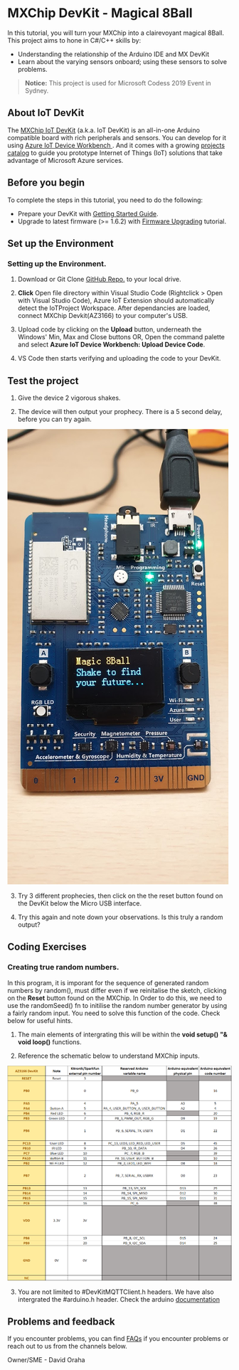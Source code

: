 # MXChip DevKit - Magical 8Ball

In this tutorial, you will turn your MXChip into a clairevoyant magical 8Ball. This project aims to hone in C#/C++ skills by:

* Understanding the relationship of the Arduino IDE and MX DevKit
* Learn about the varying sensors onboard; using these sensors to solve problems.

> **Notice:** This project is used for Microsoft Codess 2019 Event in Sydney.
    
## About IoT DevKit

The [MXChip IoT DevKit](https://aka.ms/iot-devkit) (a.k.a. IoT DevKit) is an all-in-one Arduino compatible board with rich peripherals and sensors. You can develop for it using [Azure IoT Device Workbench ](https://aka.ms/azure-iot-workbench). And it comes with a growing [projects catalog](https://aka.ms/devkit/project-catalog) to guide you prototype Internet of Things (IoT) solutions that take advantage of Microsoft Azure services.

## Before you begin

To complete the steps in this tutorial, you need to do the following:

* Prepare your DevKit with [Getting Started Guide](https://microsoft.github.io/azure-iot-developer-kit/docs/get-started/).
* Upgrade to latest firmware (>= 1.6.2) with [Firmware Upgrading](https://microsoft.github.io/azure-iot-developer-kit/docs/firmware-upgrading/) tutorial.

## Set up the Environment

### Setting up the Environment.

1. Download or Git Clone [GitHub Repo.](https://github.com/LightOfOdin/DevKit8BallFuture) to your local drive. 

2. **Click** Open file directory within Visual Studio Code (Rightclick > Open with Visual Studio Code), Azure IoT Extension should automatically detect the IoTProject Workspace. After dependancies are loaded, connect MXChip Devkit(AZ3166) to your computer's USB.

3. Upload code by clicking on the **Upload** button, underneath the Windows' Min, Max and Close buttons OR, Open the command palette and select **Azure IoT Device Workbench: Upload Device Code**.

4. VS Code then starts verifying and uploading the code to your DevKit.

## Test the project

1. Give the device 2 vigorous shakes. 

2. The device will then output your prophecy. There is a 5 second delay, before you can try again.

![8Ball Idle Screen](/screenshots/IoT1.jpg)

3. Try 3 different prophecies, then click on the the reset button found on the DevKit below the Micro USB interface.

4. Try this again and note down your observations. Is this truly a random output? 

## Coding Exercises

### Creating true random numbers.

In this program, it is imporant for the sequence of generated random numbers by random(), must differ even if we reinitalise the sketch, clicking on the **Reset** button found on the MXChip. In Order to do this, we need to use the randomSeed() fn to initilise the random number generator by using a fairly random input. You need to solve this function of the code. Check below for useful hints.

1. The main elements of intergrating this will be within the **void setup() "& void loop()** functions.

2. Reference the schematic below to understand MXChip inputs. 

![MX Chip Schematic by Jeremy Lindsay](/screenshots/IoT2.png)

3. You are not limited to #DevKitMQTTClient.h headers. We have also intergrated the #arduino.h header. Check the arduino [documentation](https://www.arduino.cc/reference/en/#page-title) 

## Problems and feedback

If you encounter problems, you can find [FAQs](https://microsoft.github.io/azure-iot-developer-kit/docs/faq/) if you encounter problems or reach out to us from the channels below.

Owner/SME - David Oraha